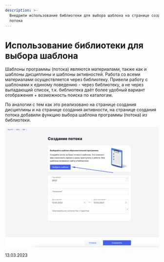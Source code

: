 ```yaml
---
description: >-
  Внедрили использование библиотеки для выбора шаблона на странице создания
  потока
---
```


# Использование библиотеки для выбора шаблона

Шаблоны программы (потока) являются материалами, также как и шаблоны дисциплины и шаблоны активностей. Работа со всеми материалами осуществляется через библиотеку. Привели работу с шаблонами к единому поведению - через библиотеку, а не через выпадающий список, т.к. библиотека даёт более удобный вариант отображения + возможность поиска по каталогам.

По аналогии с тем как это реализовано на странице создания дисциплины и на странице создания активности, на странице создания потока добавили функцию выбора шаблона программы (потока) из библиотеки.

![](<../../.gitbook/assets/image (12) (1) (1).png>)

13.03.2023
